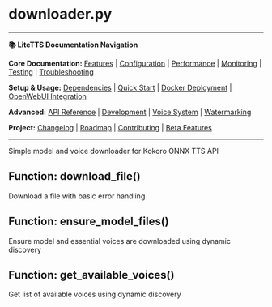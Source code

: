 # downloader.py

---
**📚 LiteTTS Documentation Navigation**

**Core Documentation:** [Features](../../../../FEATURES.md) | [Configuration](../../../../CONFIGURATION.md) | [Performance](../../../../PERFORMANCE.md) | [Monitoring](../../../../MONITORING.md) | [Testing](../../../../TESTING.md) | [Troubleshooting](../../../../TROUBLESHOOTING.md)

**Setup & Usage:** [Dependencies](../../../../DEPENDENCIES.md) | [Quick Start](../../../../usage/QUICK_START_COMMANDS.md) | [Docker Deployment](../../../../usage/DOCKER-DEPLOYMENT.md) | [OpenWebUI Integration](../../../../usage/OPENWEBUI-INTEGRATION.md)

**Advanced:** [API Reference](../../../API_REFERENCE.md) | [Development](../../../../development/README.md) | [Voice System](../../../../voices/README.md) | [Watermarking](../../../../WATERMARKING.md)

**Project:** [Changelog](../../../../CHANGELOG.md) | [Roadmap](../../../../ROADMAP.md) | [Contributing](../../../../CONTRIBUTIONS.md) | [Beta Features](../../../../BETA_FEATURES.md)

---


Simple model and voice downloader for Kokoro ONNX TTS API


## Function: download_file()

Download a file with basic error handling

## Function: ensure_model_files()

Ensure model and essential voices are downloaded using dynamic discovery

## Function: get_available_voices()

Get list of available voices using dynamic discovery

